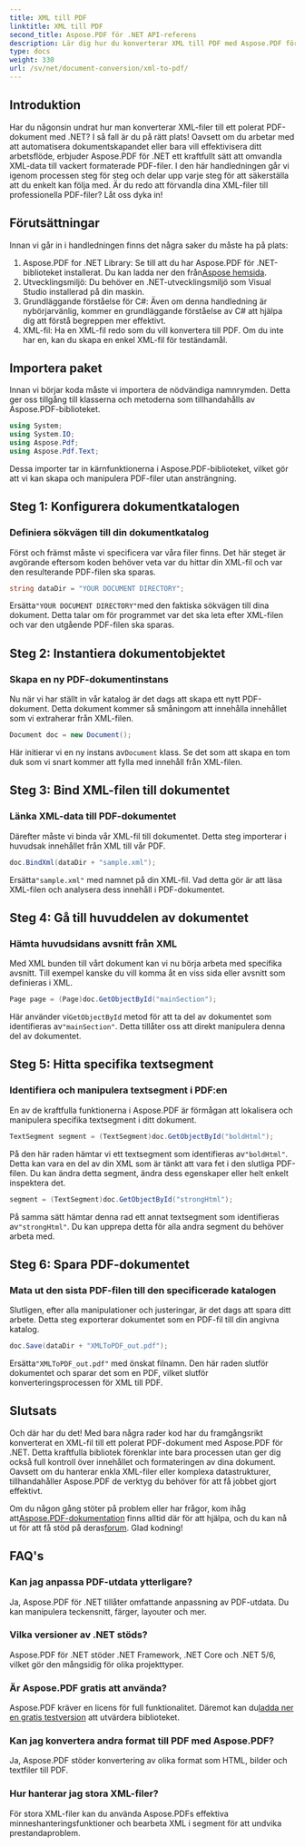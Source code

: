 ```yaml
---
title: XML till PDF
linktitle: XML till PDF
second_title: Aspose.PDF för .NET API-referens
description: Lär dig hur du konverterar XML till PDF med Aspose.PDF för .NET i denna omfattande steg-för-steg-handledning, komplett med kodexempel och detaljerade förklaringar.
type: docs
weight: 330
url: /sv/net/document-conversion/xml-to-pdf/
---
```

## Introduktion

Har du någonsin undrat hur man konverterar XML-filer till ett polerat PDF-dokument med .NET? I så fall är du på rätt plats! Oavsett om du arbetar med att automatisera dokumentskapandet eller bara vill effektivisera ditt arbetsflöde, erbjuder Aspose.PDF för .NET ett kraftfullt sätt att omvandla XML-data till vackert formaterade PDF-filer. I den här handledningen går vi igenom processen steg för steg och delar upp varje steg för att säkerställa att du enkelt kan följa med. Är du redo att förvandla dina XML-filer till professionella PDF-filer? Låt oss dyka in!

## Förutsättningar

Innan vi går in i handledningen finns det några saker du måste ha på plats:

1.  Aspose.PDF for .NET Library: Se till att du har Aspose.PDF för .NET-biblioteket installerat. Du kan ladda ner den från[Aspose hemsida](https://releases.aspose.com/pdf/net/).
2. Utvecklingsmiljö: Du behöver en .NET-utvecklingsmiljö som Visual Studio installerad på din maskin.
3. Grundläggande förståelse för C#: Även om denna handledning är nybörjarvänlig, kommer en grundläggande förståelse av C# att hjälpa dig att förstå begreppen mer effektivt.
4. XML-fil: Ha en XML-fil redo som du vill konvertera till PDF. Om du inte har en, kan du skapa en enkel XML-fil för teständamål.

## Importera paket

Innan vi börjar koda måste vi importera de nödvändiga namnrymden. Detta ger oss tillgång till klasserna och metoderna som tillhandahålls av Aspose.PDF-biblioteket.

```csharp
using System;
using System.IO;
using Aspose.Pdf;
using Aspose.Pdf.Text;
```

Dessa importer tar in kärnfunktionerna i Aspose.PDF-biblioteket, vilket gör att vi kan skapa och manipulera PDF-filer utan ansträngning.

## Steg 1: Konfigurera dokumentkatalogen

### Definiera sökvägen till din dokumentkatalog

Först och främst måste vi specificera var våra filer finns. Det här steget är avgörande eftersom koden behöver veta var du hittar din XML-fil och var den resulterande PDF-filen ska sparas.

```csharp
string dataDir = "YOUR DOCUMENT DIRECTORY";
```

 Ersätta`"YOUR DOCUMENT DIRECTORY"`med den faktiska sökvägen till dina dokument. Detta talar om för programmet var det ska leta efter XML-filen och var den utgående PDF-filen ska sparas.

## Steg 2: Instantiera dokumentobjektet

### Skapa en ny PDF-dokumentinstans

Nu när vi har ställt in vår katalog är det dags att skapa ett nytt PDF-dokument. Detta dokument kommer så småningom att innehålla innehållet som vi extraherar från XML-filen.

```csharp
Document doc = new Document();
```

 Här initierar vi en ny instans av`Document` klass. Se det som att skapa en tom duk som vi snart kommer att fylla med innehåll från XML-filen.

## Steg 3: Bind XML-filen till dokumentet

### Länka XML-data till PDF-dokumentet

Därefter måste vi binda vår XML-fil till dokumentet. Detta steg importerar i huvudsak innehållet från XML till vår PDF.

```csharp
doc.BindXml(dataDir + "sample.xml");
```

 Ersätta`"sample.xml"` med namnet på din XML-fil. Vad detta gör är att läsa XML-filen och analysera dess innehåll i PDF-dokumentet.

## Steg 4: Gå till huvuddelen av dokumentet

### Hämta huvudsidans avsnitt från XML

Med XML bunden till vårt dokument kan vi nu börja arbeta med specifika avsnitt. Till exempel kanske du vill komma åt en viss sida eller avsnitt som definieras i XML.

```csharp
Page page = (Page)doc.GetObjectById("mainSection");
```

 Här använder vi`GetObjectById` metod för att ta del av dokumentet som identifieras av`"mainSection"`. Detta tillåter oss att direkt manipulera denna del av dokumentet.

## Steg 5: Hitta specifika textsegment

### Identifiera och manipulera textsegment i PDF:en

En av de kraftfulla funktionerna i Aspose.PDF är förmågan att lokalisera och manipulera specifika textsegment i ditt dokument.

```csharp
TextSegment segment = (TextSegment)doc.GetObjectById("boldHtml");
```

 På den här raden hämtar vi ett textsegment som identifieras av`"boldHtml"`. Detta kan vara en del av din XML som är tänkt att vara fet i den slutliga PDF-filen. Du kan ändra detta segment, ändra dess egenskaper eller helt enkelt inspektera det.

```csharp
segment = (TextSegment)doc.GetObjectById("strongHtml");
```

 På samma sätt hämtar denna rad ett annat textsegment som identifieras av`"strongHtml"`. Du kan upprepa detta för alla andra segment du behöver arbeta med.

## Steg 6: Spara PDF-dokumentet

### Mata ut den sista PDF-filen till den specificerade katalogen

Slutligen, efter alla manipulationer och justeringar, är det dags att spara ditt arbete. Detta steg exporterar dokumentet som en PDF-fil till din angivna katalog.

```csharp
doc.Save(dataDir + "XMLToPDF_out.pdf");
```

 Ersätta`"XMLToPDF_out.pdf"` med önskat filnamn. Den här raden slutför dokumentet och sparar det som en PDF, vilket slutför konverteringsprocessen för XML till PDF.

## Slutsats

Och där har du det! Med bara några rader kod har du framgångsrikt konverterat en XML-fil till ett polerat PDF-dokument med Aspose.PDF för .NET. Detta kraftfulla bibliotek förenklar inte bara processen utan ger dig också full kontroll över innehållet och formateringen av dina dokument. Oavsett om du hanterar enkla XML-filer eller komplexa datastrukturer, tillhandahåller Aspose.PDF de verktyg du behöver för att få jobbet gjort effektivt.

 Om du någon gång stöter på problem eller har frågor, kom ihåg att[Aspose.PDF-dokumentation](https://reference.aspose.com/pdf/net/) finns alltid där för att hjälpa, och du kan nå ut för att få stöd på deras[forum](https://forum.aspose.com/c/pdf/10). Glad kodning!

## FAQ's

### Kan jag anpassa PDF-utdata ytterligare?
Ja, Aspose.PDF för .NET tillåter omfattande anpassning av PDF-utdata. Du kan manipulera teckensnitt, färger, layouter och mer.

### Vilka versioner av .NET stöds?
Aspose.PDF för .NET stöder .NET Framework, .NET Core och .NET 5/6, vilket gör den mångsidig för olika projekttyper.

### Är Aspose.PDF gratis att använda?
 Aspose.PDF kräver en licens för full funktionalitet. Däremot kan du[ladda ner en gratis testversion](https://releases.aspose.com/) att utvärdera biblioteket.

### Kan jag konvertera andra format till PDF med Aspose.PDF?
Ja, Aspose.PDF stöder konvertering av olika format som HTML, bilder och textfiler till PDF.

### Hur hanterar jag stora XML-filer?
För stora XML-filer kan du använda Aspose.PDFs effektiva minneshanteringsfunktioner och bearbeta XML i segment för att undvika prestandaproblem.